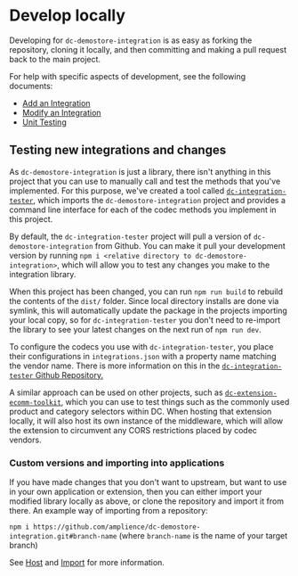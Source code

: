 # Develop locally

Developing for `dc-demostore-integration` is as easy as forking the repository, cloning it locally, and then committing and making a pull request back to the main project. 

For help with specific aspects of development, see the following documents:

- [Add an Integration](./add-integration.md)
- [Modify an Integration](./modify-integration.md)
- [Unit Testing](./unit-testing.md)

## Testing new integrations and changes

As `dc-demostore-integration` is just a library, there isn't anything in this project that you can use to manually call and test the methods that you've implemented. For this purpose, we've created a tool called [`dc-integration-tester`](https://github.com/amplience/dc-integration-tester), which imports the `dc-demostore-integration` project and provides a command line interface for each of the codec methods you implement in this project.

By default, the `dc-integration-tester` project will pull a version of `dc-demostore-integration` from Github. You can make it pull your development version by running `npm i <relative directory to dc-demostore-integration>`, which will allow you to test any changes you make to the integration library.

When this project has been changed, you can run `npm run build` to rebuild the contents of the `dist/` folder. Since local directory installs are done via symlink, this will automatically update the package in the projects importing your local copy, so for `dc-integration-tester` you don't need to re-import the library to see your latest changes on the next run of `npm run dev`.

To configure the codecs you use with `dc-integration-tester`, you place their configurations in `integrations.json` with a property name matching the vendor name. There is more information on this in the [`dc-integration-tester` Github Repository.](https://github.com/amplience/dc-integration-tester)

A similar approach can be used on other projects, such as [`dc-extension-ecomm-toolkit`](https://github.com/amplience/dc-extension-ecomm-toolkit), which you can use to test things such as the commonly used product and category selectors within DC. When hosting that extension locally, it will also host its own instance of the middleware, which will allow the extension to circumvent any CORS restrictions placed by codec vendors.

### Custom versions and importing into applications

If you have made changes that you don't want to upstream, but want to use in your own application or extension, then you can either import your modified library locally as above, or clone the repository and import it from there. An example way of importing from a repository:

`npm i https://github.com/amplience/dc-demostore-integration.git#branch-name`
(where `branch-name` is the name of your target branch)

See [Host](./host.md) and [Import](./import.md) for more information.
